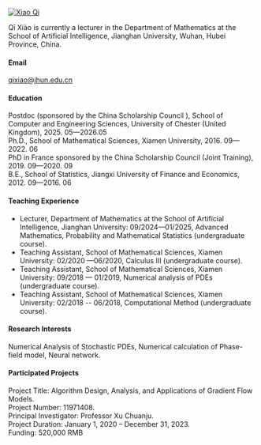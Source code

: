 
[![Xiao Qi](https://oathkeeper-qi.github.io/)](https://oathkeeper-qi.github.io/)

Qī Xiào is currently a lecturer in the Department of Mathematics at the School of Artificial Intelligence, Jianghan University, Wuhan, Hubei Province, China.

#### Email
qixiao@jhun.edu.cn

#### Education
Postdoc (sponsored by the China Scholarship Council ), School of Computer and Engineering Sciences, University of Chester (United Kingdom),  2025. 05—2026.05\
Ph.D., School of Mathematical Sciences, Xiamen University, 2016. 09—2022. 06\
PhD in France sponsored by the China Scholarship Council (Joint Training), 2019. 09—2020. 09\
B.E., School of Statistics, Jiangxi University of Finance and Economics, 2012. 09—2016. 06


#### Teaching Experience
- Lecturer, Department of Mathematics at the School of Artificial Intelligence, Jianghan University: 09/2024—01/2025, Advanced Mathematics, Probability and Mathematical Statistics (undergraduate course).
- Teaching Assistant, School of Mathematical Sciences, Xiamen University: 02/2020 —06/2020, Calculus III (undergraduate course).
- Teaching Assistant, School of Mathematical Sciences, Xiamen University: 09/2018 — 01/2019, Numerical analysis of PDEs  (undergraduate course).
- Teaching Assistant, School of Mathematical Sciences, Xiamen University: 02/2018 -- 06/2018, Computational Method (undergraduate course).


#### Research Interests
Numerical Analysis of Stochastic PDEs, Numerical calculation of Phase-field model, Neural network.

#### Participated Projects
Project Title: Algorithm Design, Analysis, and Applications of Gradient Flow Models.\
Project Number: 11971408.\
Principal Investigator: Professor Xu Chuanju.\
Project Duration: January 1, 2020 – December 31, 2023.\
Funding: 520,000 RMB

